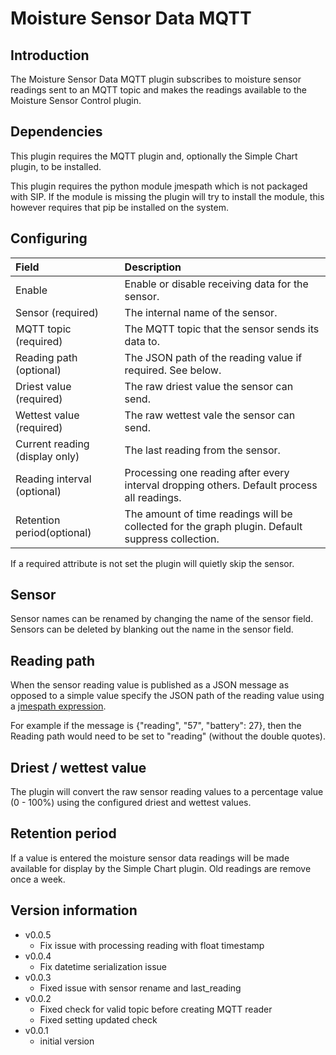 # Moisture Sensor Data MQTT

## Introduction

The Moisture Sensor Data MQTT plugin subscribes to moisture sensor
readings sent to an MQTT topic and makes the readings available to the
Moisture Sensor Control plugin.

## Dependencies

This plugin requires the MQTT plugin and, optionally the Simple Chart
plugin, to be installed.

This plugin requires the python module jmespath which is not packaged
with SIP. If the module is missing the plugin will try to install the
module, this however requires that pip be installed on the system.

## Configuring

|Field |Description|
| :--- | :--- |
| Enable | Enable or disable receiving data for the sensor. |
| Sensor (required) | The internal name of the sensor. |
| MQTT topic (required) | The MQTT topic that the sensor sends its data to. |
| Reading path (optional) | The JSON path of the reading value if required. See below. |
| Driest value (required) | The raw driest value the sensor can send. |
| Wettest value (required) | The raw wettest vale the sensor can send. |
| Current reading (display only) | The last reading from the sensor. |
| Reading interval (optional) | Processing one reading after every interval dropping others. Default process all readings. |
| Retention period(optional) | The amount of time readings will be collected for the graph plugin. Default suppress collection. |

If a required attribute is not set the plugin will quietly skip the sensor.

## Sensor

Sensor names can be renamed by changing the name of the sensor
field. Sensors can be deleted by blanking out the name in the sensor
field.

## Reading path

When the sensor reading value is published as a JSON message as opposed to
a simple value specify the JSON path of the reading value using a
[jmespath expression](https://jmespath.org/tutorial.html).

For example if the message is {"reading", "57", "battery": 27}, then
the Reading path would need to be set to "reading" (without the double quotes).

## Driest / wettest value

The plugin will convert the raw sensor reading values to a percentage
value (0 - 100%) using the configured driest and wettest values.

## Retention period

If a value is entered the moisture sensor data readings will be made available for
display by the Simple Chart plugin. Old readings are remove once a
week.

## Version information

- v0.0.5
  - Fix issue with processing reading with float timestamp
- v0.0.4
  - Fix datetime serialization issue
- v0.0.3
  - Fixed issue with sensor rename and last_reading
- v0.0.2
  - Fixed check for valid topic before creating MQTT reader
  - Fixed setting updated check
- v0.0.1
  - initial version
